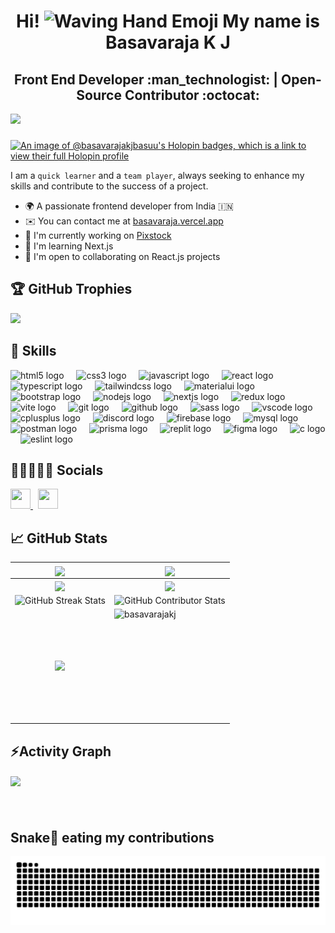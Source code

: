 <h1 align="center"> Hi! <img src="https://user-images.githubusercontent.com/18350557/176309783-0785949b-9127-417c-8b55-ab5a4333674e.gif" width="36" height="36" alt="Waving Hand Emoji"> My name is Basavaraja K J</h1>

<h2 align="center"> Front End Developer :man_technologist: | Open-Source Contributor :octocat: </h2>

<div align="left">
  <img src="https://profile-counter.glitch.me/basavarajakj/count.svg?"  />
</div>

###

[![An image of @basavarajakjbasuu's Holopin badges, which is a link to view their full Holopin profile](https://holopin.me/basavarajakjbasuu)](https://holopin.io/@basavarajakjbasuu)

I am a ``quick learner`` and a ``team player``, always seeking to enhance my skills and contribute to the success of a project.
<br/>
* 🌍 A passionate frontend developer from India 🇮🇳
* ✉️ You can contact me at [basavaraja.vercel.app](https://basavaraja.vercel.app/)
* 🚀 I'm currently working on [Pixstock](http://github.com/Basavarajakj/pixastock)
* 🧠 I'm learning Next.js
* 🤝 I'm open to collaborating on React.js projects



## 🏆 GitHub Trophies
![](https://github-profile-trophy.vercel.app/?username=basavarajakj&theme=radical&no-frame=false&no-bg=true&margin-w=4)

## 🦾 Skills

<div align="left">
  <img src="https://skillicons.dev/icons?i=html" height="40" alt="html5 logo"  />
  <img width="12" />
  <img src="https://skillicons.dev/icons?i=css" height="40" alt="css3 logo"  />
  <img width="12" />
  <img src="https://skillicons.dev/icons?i=js" height="40" alt="javascript logo"  />
  <img width="12" />
  <img src="https://skillicons.dev/icons?i=react" height="40" alt="react logo"  />
  <img width="12" />
  <img src="https://skillicons.dev/icons?i=ts" height="40" alt="typescript logo"  />
  <img width="12" />
  <img src="https://skillicons.dev/icons?i=tailwind" height="40" alt="tailwindcss logo"  />
  <img width="12" />
  <img src="https://skillicons.dev/icons?i=materialui" height="40" alt="materialui logo"  />
  <img width="12" />
  <img src="https://skillicons.dev/icons?i=bootstrap" height="40" alt="bootstrap logo"  />
  <img width="12" />
  <img src="https://skillicons.dev/icons?i=nodejs" height="40" alt="nodejs logo"  />
  <img width="12" />
  <img src="https://skillicons.dev/icons?i=nextjs" height="40" alt="nextjs logo"  />
  <img width="12" />
  <img src="https://skillicons.dev/icons?i=redux" height="40" alt="redux logo"  />
  <img width="12" />
  <img src="https://skillicons.dev/icons?i=vite" height="40" alt="vite logo"  />
  <img width="12" />
  <img src="https://skillicons.dev/icons?i=git" height="40" alt="git logo"  />
  <img width="12" />
  <img src="https://skillicons.dev/icons?i=github" height="40" alt="github logo"  />
  <img width="12" />
  <img src="https://skillicons.dev/icons?i=sass" height="40" alt="sass logo"  />
  <img width="12" />
  <img src="https://skillicons.dev/icons?i=vscode" height="40" alt="vscode logo"  />
  <img width="12" />
  <img src="https://skillicons.dev/icons?i=cpp" height="40" alt="cplusplus logo"  />
  <img width="12" />
  <img src="https://skillicons.dev/icons?i=discord" height="40" alt="discord logo"  />
  <img width="12" />
  <img src="https://skillicons.dev/icons?i=firebase" height="40" alt="firebase logo"  />
  <img width="12" />
  <img src="https://skillicons.dev/icons?i=mysql" height="40" alt="mysql logo"  />
  <img width="12" />
  <img src="https://skillicons.dev/icons?i=postman" height="40" alt="postman logo"  />
  <img width="12" />
  <img src="https://skillicons.dev/icons?i=prisma" height="40" alt="prisma logo"  />
  <img width="12" />
  <img src="https://skillicons.dev/icons?i=replit" height="40" alt="replit logo"  />
  <img width="12" />
  <img src="https://skillicons.dev/icons?i=figma" height="40" alt="figma logo"  />
  <img width="12" />
  <img src="https://skillicons.dev/icons?i=c" height="40" alt="c logo"  />
  <img width="12" />
  <img src="https://cdn.jsdelivr.net/gh/devicons/devicon/icons/eslint/eslint-original.svg" height="40" alt="eslint logo"  />
</div>

## 👨🏽‍🤝‍👨🏾 Socials

<div align="left">
  <a href="https://www.github.com/Basavarajakj" target="_blank" rel="noreferrer">
    <picture>
      <source media="(prefers-color-scheme: dark)" srcset="https://raw.githubusercontent.com/danielcranney/readme-generator/main/public/icons/socials/github-dark.svg" />
      <source media="(prefers-color-scheme: light)" srcset="https://raw.githubusercontent.com/danielcranney/readme-generator/main/public/icons/socials/github.svg" />
      <img src="https://raw.githubusercontent.com/danielcranney/readme-generator/main/public/icons/socials/github.svg" width="32" height="32" />
    </picture>
  </a>&nbsp;
  <a href="https://www.linkedin.com/in/basavarajakj" target="_blank" rel="noreferrer">
    <picture>
      <source media="(prefers-color-scheme: dark)" srcset="https://raw.githubusercontent.com/danielcranney/readme-generator/main/public/icons/socials/linkedin-dark.svg" />
      <source media="(prefers-color-scheme: light)" srcset="https://raw.githubusercontent.com/danielcranney/readme-generator/main/public/icons/socials/linkedin.svg" />
      <img src="https://raw.githubusercontent.com/danielcranney/readme-generator/main/public/icons/socials/linkedin.svg" width="32" height="32" />
    </picture>
  </a>
</div>

## 📈 GitHub Stats

|<img align="center" src="http://github-profile-summary-cards.vercel.app/api/cards/stats?username=basavarajakj&theme=dark" height="180em" /> | <img align="center" src="http://github-profile-summary-cards.vercel.app/api/cards/most-commit-language?username=basavarajakj&theme=dark" height="180em" /> |
|:---:|:---:|
|<img align="center" src="http://github-profile-summary-cards.vercel.app/api/cards/repos-per-language?username=basavarajakj&theme=dark" height="180em" /> | <img align="center" src="http://github-profile-summary-cards.vercel.app/api/cards/productive-time?username=basavarajakj&theme=dark" height="180em" /> |
| ![GitHub Streak Stats](https://github-readme-streak-stats.herokuapp.com/?user=basavarajakj&theme=dark&hide_border=false) | ![GitHub Contributor Stats](https://github-contributor-stats.vercel.app/api?username=basavarajakj&limit=5&theme=dark&combine_all_yearly_contributions=true) |
|<img align="center" src="http://github-profile-summary-cards.vercel.app/api/cards/profile-details?username=basavarajakj&theme=dark" height="180em" /> | <img align="left" height="180em" src="https://github-readme-stats.vercel.app/api/top-langs/?username=basavarajakj&layout=compact&theme=dark" alt="basavarajakj" />|



<h2 align="left">⚡Activity Graph</h2>
<img align="center" src="https://github-readme-activity-graph.vercel.app/graph?username=basavarajakj&theme=github"/>

###

<br clear="both">

<h2>Snake🐍 eating my contributions</h2>
<p align="center">
  <img align="center" alt="snake eating my contributions" src="https://raw.githubusercontent.com/basavarajakj/basavarajakj/output/github-contribution-grid-snake.svg" />
</p>
  
###


